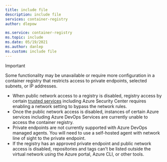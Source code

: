 ```yaml
---
title: include file
description: include file
services: container-registry
author: dlepow

ms.service: container-registry
ms.topic: include
ms.date: 05/19/2021
ms.author: danlep
ms.custom: include file
---
```


> [!IMPORTANT]
> Some functionality may be unavailable or require more configuration in a container registry that restricts access to private endpoints, selected subnets, or IP addresses.
>
> * When public network access to a registry is disabled, registry access by certain [trusted services](../articles/container-registry/allow-access-trusted-services.md) including Azure Security Center requires enabling a network setting to bypass the network rules.
> * Once the public network access is disabled, instances of certain Azure services including Azure DevOps Services are currently unable to access the container registry. 
> * Private endpoints are not currently supported with Azure DevOps managed agents. You will need to use a self-hosted agent with network line of sight to the private endpoint. 
> * If the registry has an approved private endpoint and public network access is disabled, repositories and tags can't be listed outside the virtual network using the Azure portal, Azure CLI, or other tools.

